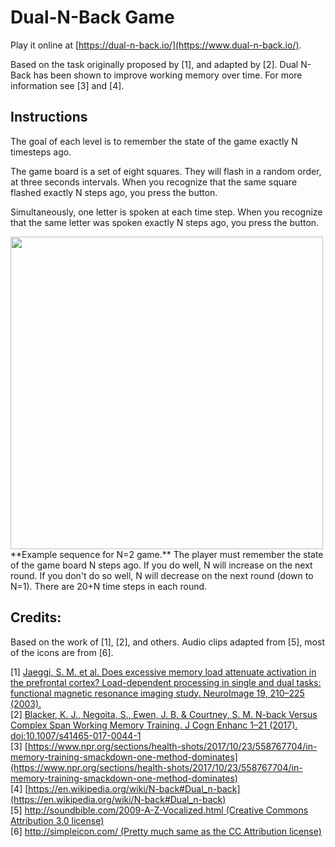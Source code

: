 Dual-N-Back Game
======

Play it online at [https://dual-n-back.io/](https://www.dual-n-back.io/).

Based on the task originally proposed by [1], and adapted by [2]. Dual N-Back has been shown to improve working memory over time. For more information see [3] and [4].

## Instructions
The goal of each level is to remember the state of the game exactly N timesteps ago.

The game board is a set of eight squares. They will flash in a random order, at three seconds intervals. When you recognize that the same square flashed exactly N steps ago, you press the   button.

Simultaneously, one letter is spoken at each time step. When you recognize that the same letter was spoken exactly N steps ago, you press the   button.

<img src='img/example.png?raw=true' width=500px />
**Example sequence for N=2 game.** The player must remember the state of the game board N steps ago. If you do well, N will increase on the next round. If you don't do so well, N will decrease on the next round (down to N=1). There are 20+N time steps in each round.

## Credits:
Based on the work of [1], [2], and others. Audio clips adapted from [5], most of the icons are from [6].

[1] [Jaeggi, S. M. et al. Does excessive memory load attenuate activation in the prefrontal cortex? Load-dependent processing in single and dual tasks: functional magnetic resonance imaging study. NeuroImage 19, 210–225 (2003).](http://jtoomim.org/brain-training/jaeggi2003-describing-dualnback.pdf)<br/>
[2] [Blacker, K. J., Negoita, S., Ewen, J. B. & Courtney, S. M. N-back Versus Complex Span Working Memory Training. J Cogn Enhanc 1–21 (2017). doi:10.1007/s41465-017-0044-1](https://link.springer.com/article/10.1007/s41465-017-0044-1)<br/>
[3] [https://www.npr.org/sections/health-shots/2017/10/23/558767704/in-memory-training-smackdown-one-method-dominates](https://www.npr.org/sections/health-shots/2017/10/23/558767704/in-memory-training-smackdown-one-method-dominates)<br/>
[4] [https://en.wikipedia.org/wiki/N-back#Dual_n-back](https://en.wikipedia.org/wiki/N-back#Dual_n-back)<br/>
[5] [http://soundbible.com/2009-A-Z-Vocalized.html (Creative Commons Attribution 3.0 license)](http://soundbible.com/2009-A-Z-Vocalized.html)<br/>
[6] [http://simpleicon.com/ (Pretty much same as the CC Attribution license)](http://simpleicon.com/)
